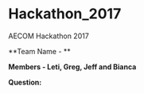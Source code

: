 # Hackathon_2017
AECOM Hackathon 2017 

**Team Name - **

**Members - Leti, Greg, Jeff and Bianca**


**Question:**




